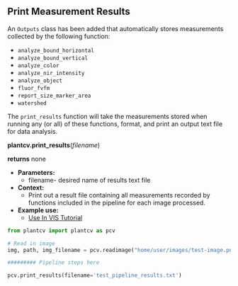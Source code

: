 ## Print Measurement Results 

An `Outputs` class has been added that automatically stores measurements collected by the following 
function:

* `analyze_bound_horizontal`
* `analyze_bound_vertical`
* `analyze_color`
* `analyze_nir_intensity`
* `analyze_object`
* `fluor_fvfm`
* `report_size_marker_area`
* `watershed`

The `print_results` function will take the measurements stored when running any (or all) of these functions, format, and 
print an output text file for data analysis. 

**plantcv.print_results**(*filename*)

**returns** none

- **Parameters:**
    - filename- desired name of results text file
- **Context:**
    - Print out a result file containing all measurements recorded by functions included in the pipeline
      for each image processed.  
- **Example use:**
    - [Use In VIS Tutorial](vis_tutorial.md)  

```python
from plantcv import plantcv as pcv

# Read in image
img, path, img_filename = pcv.readimage("home/user/images/test-image.png")

######### Pipeline steps here 

pcv.print_results(filename='test_pipeline_results.txt')
```

